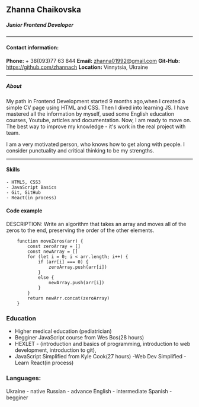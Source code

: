 ## Zhanna Chaikovska
##### Junior Frontend Developer
---
#### Contact information:
**Phone:** + 38(093)77 63 844
**Email:** zhanna01992@gmail.com
**Git-Hub:** https://github.com/zhannach
**Location:** Vinnytsia, Ukraine

---
##### About
My path in Frontend Development started 9 months ago,when I created a simple CV page using HTML and CSS. Then I dived into learning JS. I have mastered all the information by myself, used some English education courses, Youtube, articles and documentation. 
Now, I am ready to move on. The best way to improve my knowledge - it's work in the real project with team. 

I am a very motivated person, who knows how to get along with people. I consider punctuality and critical thinking to be my strengths.

---

#### Skills
```
- HTML5, CSS3
- JavaScript Basics
- Git, GitHub
- React(in process)
```

#### Code example
DESCRIPTION:
Write an algorithm that takes an array and moves all of the zeros to the end, preserving the order of the other elements.
```
    function moveZeros(arr) {
        const zeroArray = []
        const newArray = []
        for (let i = 0; i < arr.length; i++) {
            if (arr[i] === 0) {
                zeroArray.push(arr[i])
            } 
            else {
                newArray.push(arr[i])
            }
        }       
        return newArr.concat(zeroArray)
    }
```
### Education

- Higher medical education (pediatrician)
- Begginer JavaScript course from Wes
Bos(28 hours)
- HEXLET - (introduction and basics of
programming, introduction to web
development, introduction to git),
- JavaScript Simplified from Kyle Cook(27
hours)
-Web Dev Simplified - Learn React(in process)


### Languages:

Ukraine - native
Russian - advance
English - intermediate
Spanish - begginer